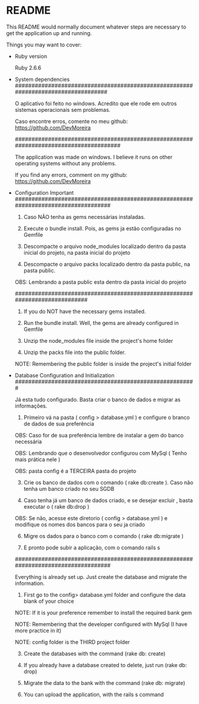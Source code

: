 # README

This README would normally document whatever steps are necessary to get the
application up and running.

Things you may want to cover:


* Ruby version
  
    Ruby 2.6.6


* System dependencies ##################################################################################

    O aplicativo foi feito no windows. Acredito que ele rode em outros sistemas operacionais sem problemas.

    Caso encontre erros, comente no meu github: https://github.com/DevMoreira

    ######################################################################################
    
    The application was made on windows. I believe it runs on other operating systems without any problems.

    If you find any errors, comment on my github: https://github.com/DevMoreira 
    

* Configuration Important ###################################################################################

    1) Caso NÃO tenha as gems necessárias instaladas. 
    
    2) Execute o bundle install. Pois, as gems ja estão configuradas no Gemfile
    
    3) Descompacte o arquivo node_modules localizado dentro da pasta inicial do projeto, na pasta inicial do projeto

    4) Descompacte o arquivo packs localizado dentro da pasta public, na pasta public.
    
    OBS: Lembrando a pasta public esta dentro da pasta inicial do projeto

    ############################################################################

    1) If you do NOT have the necessary gems installed.
    
    2) Run the bundle install. Well, the gems are already configured in Gemfile

    3) Unzip the node_modules file inside the project's home folder

    4) Unzip the packs file into the public folder.
    
    NOTE: Remembering the public folder is inside the project's initial folder 


* Database Configuration and Initialization #######################################################

    Já esta tudo configurado. Basta criar o banco de dados e migrar as informações.

    1) Primeiro vá na pasta ( config > database.yml ) e configure o branco de dados de sua preferência

    OBS: Caso for de sua preferência lembre de instalar a gem do banco necessária

    OBS: Lembrando que o desenvolvedor configurou com MySql ( Tenho mais prática nele )
    
    OBS: pasta config é a TERCEIRA pasta do projeto

    3) Crie os banco de dados com o comando ( rake db:create ). Caso não tenha um banco criado no seu SGDB

    4) Caso tenha já um banco de dados criado, e se desejar excluir , basta executar o ( rake db:drop )
    
    OBS: Se não, acesse este diretorio ( config > database.yml ) e modifique os nomes dos bancos para o seu ja criado

    6) Migre os dados para o banco com o comando ( rake db:migrate )

    7) E pronto pode subir a aplicação, com o comando rails s

    ###################################################################################

    Everything is already set up. Just create the database and migrate the information.

     1) First go to the config> database.yml folder and configure the data blank of your choice

     NOTE: If it is your preference remember to install the required bank gem

     NOTE: Remembering that the developer configured with MySql (I have more practice in it)
    
     NOTE: config folder is the THIRD project folder

     3) Create the databases with the command (rake db: create)

     4) If you already have a database created to delete, just run (rake db: drop)

     5) Migrate the data to the bank with the command (rake db: migrate)

     6) You can upload the application, with the rails s command 
